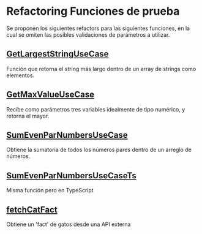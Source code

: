 
# Refactoring Funciones de prueba

Se proponen los siguientes refactors para las siguientes funciones, en la cual se omiten las posibles validaciones de parámetros a utilizar.

## [GetLargestStringUseCase](get-largest-string.use-case.js)
Función que retorna el string más largo dentro de un array de strings como elementos.

## [GetMaxValueUseCase](get-max-numbers-value.use-case.js)

Recibe como parámetros tres variables idealmente de tipo numérico, y retorna el mayor.


## [SumEvenParNumbersUseCase](sum-even-par-numbers.use-case.js)

Obtiene la sumatoria de todos los números pares dentro de un arreglo de números.

## [SumEvenParNumbersUseCaseTs](get-max-numbers-value.use-case.js)

Misma función pero en TypeScript

## [fetchCatFact](feth-cat-fact-data.use-case.js)
Obtiene un 'fact' de gatos desde una API externa

